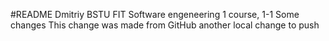 #README
Dmitriy
BSTU
FIT
Software engeneering
1 course, 1-1
Some changes
This change was made from GitHub
another local change to push
